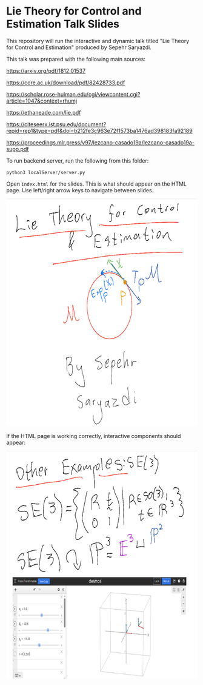 # Lie Theory for Control and Estimation Talk Slides

This repository will run the interactive and dynamic talk titled "Lie Theory for Control and Estimation" produced by Sepehr Saryazdi.

This talk was prepared with the following main sources:

https://arxiv.org/pdf/1812.01537

https://core.ac.uk/download/pdf/82428733.pdf

https://scholar.rose-hulman.edu/cgi/viewcontent.cgi?article=1047&context=rhumj

https://ethaneade.com/lie.pdf

https://citeseerx.ist.psu.edu/document?repid=rep1&type=pdf&doi=b212fe3c963e72f1573ba1476ad398183fa92189

https://proceedings.mlr.press/v97/lezcano-casado19a/lezcano-casado19a-supp.pdf


To run backend server, run the following from this folder:

```
python3 localServer/server.py
```

Open `index.html` for the slides. This is what should appear on the HTML page. Use left/right arrow keys to navigate between slides.

<p align="center">
<img src="readme_images/titlepage.png" height="600">
</p>


If the HTML page is working correctly, interactive components should appear:


<p align="center">
<img src="readme_images/interactive.png" height="600">
</p>




